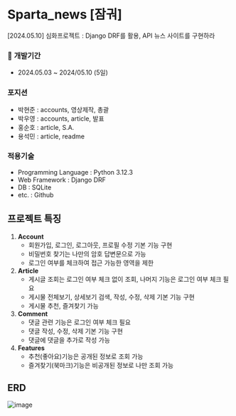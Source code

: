 # Sparta_news [잠궈]
[2024.05.10] 심화프로젝트 : Django DRF를 활용, API 뉴스 사이트를 구현하라

### :calendar: **개발기간**
- 2024.05.03 ~ 2024/05.10 (5일)

### 포지션
- 박현준 : accounts, 영상제작, 총괄
- 박우영 : accounts, article, 발표
- 홍순호 : article, S.A.
- 용석민 : article, readme

### 적용기술
- Programming Language : Python 3.12.3
- Web Framework : Django DRF
- DB : SQLite
- etc. : Github

## 프로젝트 특징
1. __Account__
   - 회원가입, 로그인, 로그아웃, 프로필 수정 기본 기능 구현
   - 비밀번호 찾기는 나만의 암호 답변문으로 가능
   - 로그인 여부를 체크하여 접근 가능한 영역을 제한
2. __Article__
   - 게시글 조회는 로그인 여부 체크 없이 조회, 나머지 기능은 로그인 여부 체크 필요 
   - 게시물 전체보기, 상세보기 검색, 작성, 수정, 삭제 기본 기능 구현
   - 게시물 추천, 즐겨찾기 가능
3. __Comment__
   - 댓글 관련 기능은 로그인 여부 체크 필요
   - 댓글 작성, 수정, 삭제 기본 기능 구현
   - 댓글에 댓글을 추가로 작성 가능
4. __Features__
   - 추천(좋아요)기능은 공개된 정보로 조회 가능
   - 즐겨찾기(북마크)기능은 비공개된 정보로 나만 조회 가능

## ERD
![image](https://github.com/billyhyunjun/Sparta_news/assets/160443825/2b99e306-a86c-4400-a698-125b775047ed)


